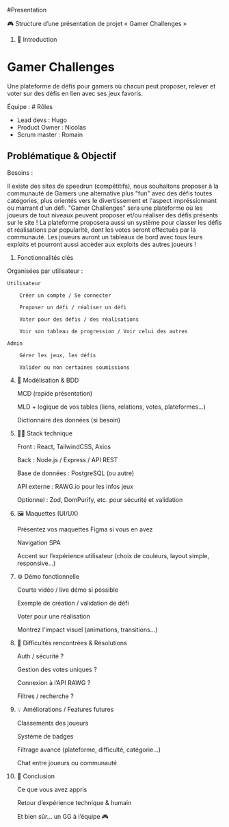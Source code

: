 #Presentation

🎮 Structure d’une présentation de projet « Gamer Challenges »
1. 🎯 Introduction

# Gamer Challenges

   Une plateforme de défis pour gamers où chacun peut proposer, relever et voter sur des défis en lien avec ses jeux favoris.
   
Équipe : # Rôles

- Lead devs : Hugo
- Product Owner : Nicolas
- Scrum master : Romain



## Problématique & Objectif

 Besoins :

Il existe des sites de speedrun (compétitifs), nous souhaitons proposer à la communauté de Gamers une alternative plus "fun" avec des défis toutes catégories, plus orientés vers le divertissement et l'aspect impréssionnant ou marrant d'un défi.
"Gamer Challenges" sera une plateforme où les joueurs de tout niveaux peuvent proposer et/ou réaliser des défis présents sur le site !
La plateforme proposera aussi un système pour classer les défis et réalisations par popularité, dont les votes seront effectués par la communauté.
Les joueurs auront un tableaux de bord avec tous leurs exploits et pourront aussi accèder aux exploits des autres joueurs !

1. Fonctionnalités clés

Organisées par utilisateur :

    Utilisateur

        Créer un compte / Se connecter

        Proposer un défi / réaliser un défi

        Voter pour des défis / des réalisations

        Voir son tableau de progression / Voir celui des autres

    Admin

        Gérer les jeux, les défis

        Valider ou non certaines soumissions

4. 📐 Modélisation & BDD

    MCD (rapide présentation)

    MLD + logique de vos tables (liens, relations, votes, plateformes...)

    Dictionnaire des données (si besoin)

5. 🧑‍💻 Stack technique

    Front : React, TailwindCSS, Axios

    Back : Node.js / Express / API REST

    Base de données : PostgreSQL (ou autre)

    API externe : RAWG.io pour les infos jeux

    Optionnel : Zod, DomPurify, etc. pour sécurité et validation

6. 🖼️ Maquettes (UI/UX)

    Présentez vos maquettes Figma si vous en avez

    Navigation SPA

    Accent sur l’expérience utilisateur (choix de couleurs, layout simple, responsive...)

7. ⚙️ Démo fonctionnelle

    Courte vidéo / live démo si possible

    Exemple de création / validation de défi

    Voter pour une réalisation

    Montrez l'impact visuel (animations, transitions...)

8. 🚧 Difficultés rencontrées & Résolutions

    Auth / sécurité ?

    Gestion des votes uniques ?

    Connexion à l’API RAWG ?

    Filtres / recherche ?

9. 💡 Améliorations / Features futures

    Classements des joueurs

    Système de badges

    Filtrage avancé (plateforme, difficulté, catégorie…)

    Chat entre joueurs ou communauté

10. 🎤 Conclusion

    Ce que vous avez appris

    Retour d’expérience technique & humain

    Et bien sûr… un GG à l’équipe 🎮